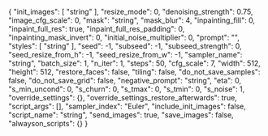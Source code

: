 {
  "init_images": [
    "string"
  ],
  "resize_mode": 0,
  "denoising_strength": 0.75,
  "image_cfg_scale": 0,
  "mask": "string",
  "mask_blur": 4,
  "inpainting_fill": 0,
  "inpaint_full_res": true,
  "inpaint_full_res_padding": 0,
  "inpainting_mask_invert": 0,
  "initial_noise_multiplier": 0,
  "prompt": "",
  "styles": [
    "string"
  ],
  "seed": -1,
  "subseed": -1,
  "subseed_strength": 0,
  "seed_resize_from_h": -1,
  "seed_resize_from_w": -1,
  "sampler_name": "string",
  "batch_size": 1,
  "n_iter": 1,
  "steps": 50,
  "cfg_scale": 7,
  "width": 512,
  "height": 512,
  "restore_faces": false,
  "tiling": false,
  "do_not_save_samples": false,
  "do_not_save_grid": false,
  "negative_prompt": "string",
  "eta": 0,
  "s_min_uncond": 0,
  "s_churn": 0,
  "s_tmax": 0,
  "s_tmin": 0,
  "s_noise": 1,
  "override_settings": {},
  "override_settings_restore_afterwards": true,
  "script_args": [],
  "sampler_index": "Euler",
  "include_init_images": false,
  "script_name": "string",
  "send_images": true,
  "save_images": false,
  "alwayson_scripts": {}
}